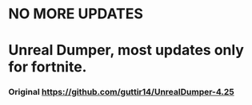 # NO MORE UPDATES
# Unreal Dumper, most updates only for fortnite.
### Original https://github.com/guttir14/UnrealDumper-4.25
